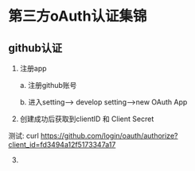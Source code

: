# 第三方oAuth认证集锦

## github认证

1. 注册app

   a. 注册github账号

   b. 进入setting--> develop setting-->new OAuth App

2.  创建成功后获取到clientID 和  Client Secret

   测试: curl https://github.com/login/oauth/authorize?client_id=fd3494a12f5173347a17

3. 